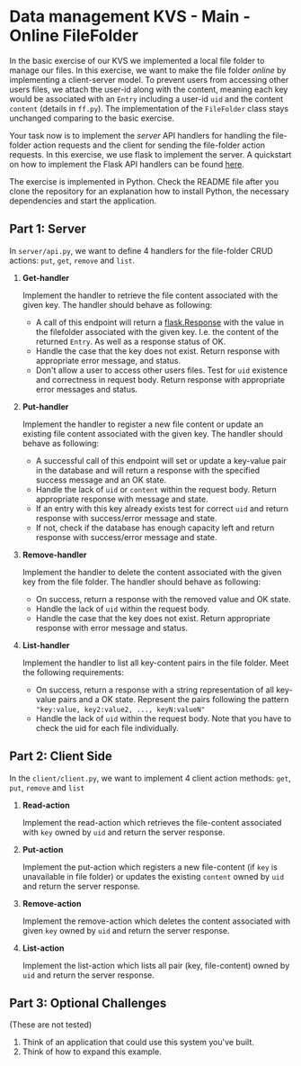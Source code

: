 # Data management KVS - Main - Online FileFolder

In the basic exercise of our KVS we implemented a local file folder to manage our files. In this exercise, we want to make the file folder _online_ by implementing a client-server model. To prevent users from accessing other users files, we attach the user-id along with the content, meaning each key would be associated with an `Entry` including a user-id `uid` and the content `content` (details in `ff.py`). The implementation of the `FileFolder` class stays unchanged comparing to the basic exercise.

Your task now is to implement the _server_ API handlers for handling the file-folder action requests and the client for sending the file-folder action requests. In this exercise, we use flask to implement the server. A quickstart on how to implement the Flask API handlers can be found [here](https://flask.palletsprojects.com/en/stable/tutorial/views/).

The exercise is implemented in Python. Check the README file after you clone the repository for an explanation how to install Python, the necessary dependencies and start the application.

## Part 1: Server

In `server/api.py`, we want to define 4 handlers for the file-folder CRUD actions: `put`, `get`, `remove` and `list`.

1. **Get-handler**

    Implement the handler to retrieve the file content associated with the given key. The handler should behave as following:

    - A call of this endpoint will return a [flask.Response](https://tedboy.github.io/flask/generated/generated/flask.Response.html) with the value in the filefolder associated with the given key. I.e. the content of the returned `Entry`. As well as a response status of OK.
    - Handle the case that the key does not exist. Return response with appropriate error message, and status.
    - Don't allow a user to access other users files. Test for `uid` existence and correctness in request body. Return response with appropriate error messages and status.

2. **Put-handler**
    
    Implement the handler to register a new file content or update an existing file content associated with the given key. The handler should behave as following:

    - A successful call of this endpoint will set or update a key-value pair in the database and will return a response with the specified success message and an OK state.
    - Handle the lack of `uid` or `content` within the request body. Return appropriate response with message and state.
    - If an entry with this key already exists test for correct `uid` and return response with success/error message and state.
    - If not, check if the database has enough capacity left and return response with success/error message and state.

3. **Remove-handler**

    Implement the handler to delete the content associated with the given key from the file folder. The handler should behave as following:

    - On success, return a response with the removed value and OK state.
    - Handle the lack of `uid` within the request body.
    - Handle the case that the key does not exist. Return appropriate response with error message and status.

4. **List-handler**

    Implement the handler to list all key-content pairs in the file folder. Meet the following requirements:

    - On success, return a response with a string representation of all key-value pairs and a OK state. Represent the pairs following the pattern `"key:value, key2:value2, ..., keyN:valueN"`
    - Handle the lack of `uid` within the request body. Note that you have to check the uid for each file individually.

## Part 2: Client Side

In the `client/client.py`, we want to implement 4 client action methods: `get`, `put`, `remove` and `list`

1. **Read-action**

    Implement the read-action which retrieves the file-content associated with `key` owned by `uid` and return the server response.

2. **Put-action**
    
    Implement the put-action which registers a new file-content (if `key` is unavailable in file folder) or updates the existing `content` owned by `uid` and return the server response.

3. **Remove-action**
    
    Implement the remove-action which deletes the content associated with given `key` owned by `uid` and return the server response.

4. **List-action**
    
    Implement the list-action which lists all pair (key, file-content) owned by `uid` and return the server response.

## Part 3: Optional Challenges

(These are not tested)

1. Think of an application that could use this system you've built.
2. Think of how to expand this example.
